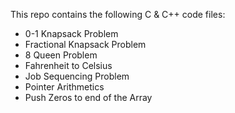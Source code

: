 This repo contains the following C & C++ code files:

- 0-1 Knapsack Problem
- Fractional Knapsack Problem
- 8 Queen Problem
- Fahrenheit to Celsius
- Job Sequencing Problem
- Pointer Arithmetics
- Push Zeros to end of the Array
